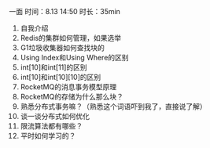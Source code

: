 一面
时间：8.13 14:50 时长：35min


1. 自我介绍
2. Redis的集群如何管理，如果选举
3. G1垃圾收集器如何查找块的
4. Using Index和Using Where的区别
5. int[10]和int[11]的区别
6. int[10]和int[10][10]的区别
7. RocketMQ的消息事务模型原理
8. RocketMQ的存储为什么那么块？
9. 熟悉分布式事务嘛？（熟悉这个词语吓到我了，直接说了解）
10. 谈一谈分布式如何优化
11. 限流算法都有哪些？
12. 平时如何学习的？


